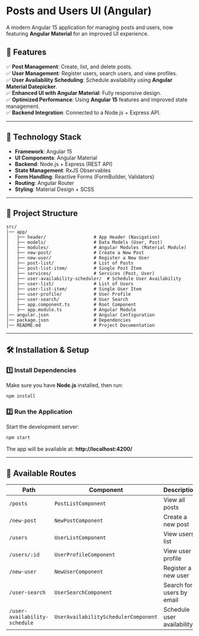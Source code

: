 # Posts and Users UI (Angular)
A modern Angular 15 application for managing posts and users, now featuring **Angular Material** for an improved UI experience.

## 📌 Features
✅ **Post Management**: Create, list, and delete posts.  
✅ **User Management**: Register users, search users, and view profiles.  
✅ **User Availability Scheduling**: Schedule availability using **Angular Material Datepicker**.  
✅ **Enhanced UI with Angular Material**: Fully responsive design.  
✅ **Optimized Performance**: Using **Angular 15** features and improved state management.  
✅ **Backend Integration**: Connected to a Node.js + Express API.  

---

## 🚀 Technology Stack
- **Framework**: Angular 15
- **UI Components**: Angular Material
- **Backend**: Node.js + Express (REST API)
- **State Management**: RxJS Observables
- **Form Handling**: Reactive Forms (FormBuilder, Validators)
- **Routing**: Angular Router
- **Styling**: Material Design + SCSS

---

## 📂 Project Structure
```
src/
│── app/
│   ├── header/                  # App Header (Navigation)
│   ├── models/                  # Data Models (User, Post)
│   ├── modules/                 # Angular Modules (Material Module)
│   ├── new-post/                # Create a New Post
│   ├── new-user/                # Register a New User
│   ├── post-list/               # List of Posts
│   ├── post-list-item/          # Single Post Item
│   ├── services/                # Services (Post, User)
│   ├── user-availability-scheduler/  # Schedule User Availability
│   ├── user-list/               # List of Users
│   ├── user-list-item/          # Single User Item
│   ├── user-profile/            # User Profile
│   ├── user-search/             # User Search
│   ├── app.component.ts         # Root Component
│   ├── app.module.ts            # Angular Module
│── angular.json                 # Angular Configuration
│── package.json                 # Dependencies
│── README.md                    # Project Documentation
```

---

## 🛠 Installation & Setup
### 1️⃣ Install Dependencies
Make sure you have **Node.js** installed, then run:
```sh
npm install
```

### 2️⃣ Run the Application
Start the development server:
```sh
npm start
```
The app will be available at: **http://localhost:4200/**

---

## 📜 Available Routes
| Path                          | Component                            | Description                |
| ----------------------------- | ------------------------------------ | -------------------------- |
| `/posts`                      | `PostListComponent`                  | View all posts             |
| `/new-post`                   | `NewPostComponent`                   | Create a new post          |
| `/users`                      | `UserListComponent`                  | View users list            |
| `/users/:id`                  | `UserProfileComponent`               | View user profile          |
| `/new-user`                   | `NewUserComponent`                   | Register a new user        |
| `/user-search`                | `UserSearchComponent`                | Search for users by email  |
| `/user-availability-schedule` | `UserAvailabilitySchedulerComponent` | Schedule user availability |